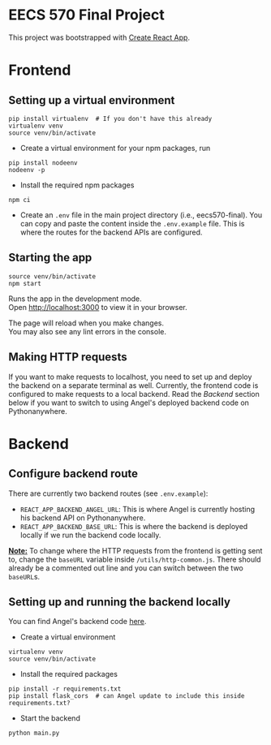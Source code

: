 # EECS 570 Final Project

This project was bootstrapped with [Create React App](https://github.com/facebook/create-react-app).

# Frontend

## Setting up a virtual environment

```
pip install virtualenv  # If you don't have this already
virtualenv venv
source venv/bin/activate
```

- Create a virtual environment for your npm packages, run
```
pip install nodeenv
nodeenv -p
```

- Install the required npm packages
```
npm ci
```

- Create an `.env` file in the main project directory (i.e., eecs570-final). You can copy and paste the content inside the `.env.example` file. This is where the routes for the backend APIs are configured. 

## Starting the app

```
source venv/bin/activate
npm start
```

Runs the app in the development mode.\
Open [http://localhost:3000](http://localhost:3000) to view it in your browser.

The page will reload when you make changes.\
You may also see any lint errors in the console.

## Making HTTP requests

If you want to make requests to localhost, you need to set up and deploy the backend on a separate terminal as well. Currently, the frontend code is configured to make requests to a local backend. Read the *Backend* section below if you want to switch to using Angel's deployed backend code on Pythonanywhere.

# Backend

## Configure backend route

There are currently two backend routes (see `.env.example`):
- `REACT_APP_BACKEND_ANGEL_URL`: This is where Angel is currently hosting his backend API on Pythonanywhere.
- `REACT_APP_BACKEND_BASE_URL`: This is where the backend is deployed locally if we run the backend code locally.

**<u>Note:</u>** To change where the HTTP requests from the frontend is getting sent to, change the `baseURL` variable inside `/utils/http-common.js`. There should already be a commented out line and you can switch between the two `baseURL`s.

## Setting up and running the backend locally

You can find Angel's backend code [here](https://github.com/skinnyasianguy/eecs_570).

- Create a virtual environment

```
virtualenv venv
source venv/bin/activate
```

- Install the required packages

```
pip install -r requirements.txt
pip install flask_cors  # can Angel update to include this inside requirements.txt?
```

- Start the backend

```
python main.py
```